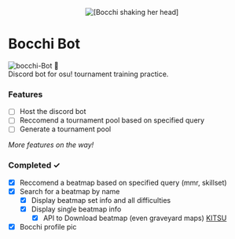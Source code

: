<p align="center">
    <img alt="[Bocchi shaking her head]" src="https://files.catbox.moe/v275w6.gif">
</p>

# Bocchi Bot

<img src="https://i.ibb.co/cbSjkZp/bocchi-Bot.png" alt="bocchi-Bot" border="0"> :wave: <br>
Discord bot for osu! tournament training practice.

### Features

-   [ ] Host the discord bot
-   [ ] Reccomend a tournament pool based on specified query
-   [ ] Generate a tournament pool

_More features on the way!_

### Completed ✓

-   [x] Reccomend a beatmap based on specified query (mmr, skillset)
-   [x] Search for a beatmap by name
    -   [x] Display beatmap set info and all difficulties
    -   [x] Display single beatmap info
        -   [x] API to Download beatmap (even graveyard maps) [KITSU](https://kitsu.moe)
-   [x] Bocchi profile pic
